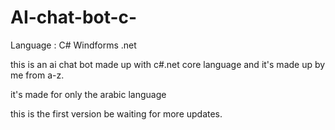 # AI-chat-bot-c-

Language : C# Windforms .net

this is an ai chat bot made up with c#.net core language and it's made up by me from a-z.

it's made for only the arabic language

this is the first version be waiting for more updates.
